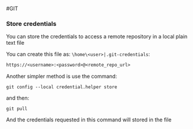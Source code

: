 #GIT 

### Store credentials

You can store the credentials to access a remote repository in a local plain text file

You can create this file as: `\home\<user>|.git-credentials`: 

```txt
https://<username>:<password>@<remote_repo_url>
```

Another simpler method is use the command: 

```
git config --local credential.helper store
```

and then: 

```
git pull
```

And the credentials requested in this command will stored in the file